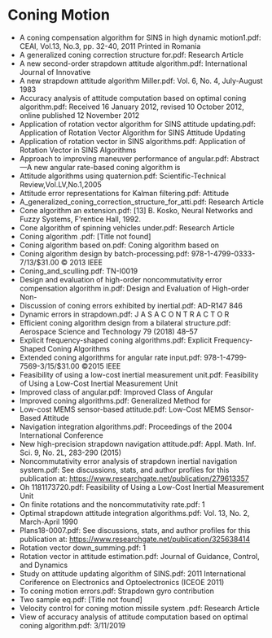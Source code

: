 
# Coning Motion

- A coning compensation algorithm for SINS in high dynamic motion1.pdf: CEAI, Vol.13, No.3, pp. 32-40, 2011                                                                                                                 Printed in Romania
- A generalized coning correction structure for.pdf: Research Article
- A new second-order strapdown attitude algorithm.pdf: International Journal of Innovative
- A new strapdown attitude algorithm Miller.pdf: Vol. 6, No. 4, July-August 1983
- Accuracy analysis of attitude computation based on optimal coning algorithm.pdf: Received 16 January 2012, revised 10 October 2012, online published 12 November 2012
- Application of rotation vector algorithm for SINS attitude updating.pdf: Application of Rotation Vector Algorithm for SINS Attitude Updating
- Application of rotation vector in SINS algorithms.pdf: Application of Rotation Vector in SINS Algorithms
- Approach to improving maneuver performance of angular.pdf: Abstract—A new angular rate-based coning algorithm is
- Attitude algorithms using quaternion.pdf: Scientific-Technical Review,Vol.LV,No.1,2005
- Attitude error representations for Kalman filtering.pdf: Attitude
- A_generalized_coning_correction_structure_for_atti.pdf: Research Article
- Cone algorithm an extension.pdf: [13] B. Kosko, Neural Networks and Fuzzy Systems, F’rentice Hall, 1992.
- Cone algorithm of spinning vehicles under.pdf: Research Article
- Coning algorithm .pdf: [Title not found]
- Coning algorithm based on.pdf: Coning algorithm based on
- Coning algorithm design by batch-processing.pdf: 978-1-4799-0333-7/13/$31.00 © 2013 IEEE
- Coning_and_sculling.pdf: TN-I0019
- Design and evaluation of high-order noncommutativity error compensation algorithm in.pdf: Design and Evaluation of High-order Non-
- Discussion of coning errors exhibited by inertial.pdf: AD-R147 846
- Dynamic errors in strapdown.pdf: J A S A  C O N T R A C T O R
- Efficient coning algorithm design from a bilateral structure.pdf: Aerospace Science and Technology 79 (2018) 48–57
- Explicit frequency-shaped coning algorithms.pdf: Explicit Frequency-Shaped Coning Algorithms
- Extended coning algorithms for angular rate input.pdf: 978-1-4799-7569-3/15/$31.00 ©2015 IEEE
- Feasibility of using a low-cost inertial measurement unit.pdf: Feasibility of Using a Low-Cost Inertial Measurement Unit
- Improved class of angular.pdf: Improved Class of Angular
- Improved coning algorithms.pdf: Generalized Method for
- Low-cost MEMS sensor-based attitude.pdf: Low-Cost MEMS Sensor-Based Attitude
- Navigation integration algorithms.pdf: Proceedings of the 2004 International Conference
- New high-precision strapdown navigation attitude.pdf: Appl. Math. Inf. Sci. 9, No. 2L, 283-290 (2015)
- Noncommutativity error analysis of strapdown inertial navigation system.pdf: See discussions, stats, and author profiles for this publication at: https://www.researchgate.net/publication/279613357
- Oh 1181173720.pdf: Feasibility of Using a Low-Cost Inertial Measurement Unit
- On finite rotations and the noncommutativity rate.pdf: 1
- Optimal strapdown attitude integration algorithms.pdf: Vol. 13, No. 2, March-April 1990
- Plans18-0007.pdf: See discussions, stats, and author profiles for this publication at: https://www.researchgate.net/publication/325638414
- Rotation vector down_summing.pdf: 1
- Rotation vector in attitude estimation.pdf: Journal of Guidance, Control, and Dynamics
- Study on attitude updating algorithm of SINS.pdf: 2011 International Coriference on Electronics and Optoelectronics (ICEOE 2011)
- To coning motion errors.pdf: Strapdown gyro contribution
- Two sample eq.pdf: [Title not found]
- Velocity control for coning motion missile system .pdf: Research Article
- View of accuracy analysis of attitude computation based on optimal coning algorithm.pdf: 3/11/2019





